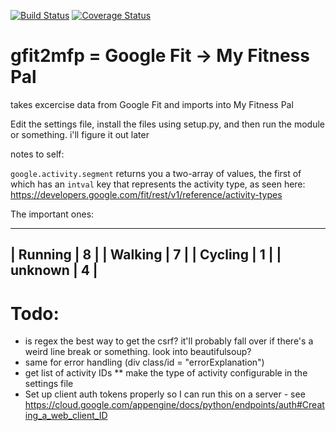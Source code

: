 [![Build Status](https://travis-ci.org/leohemsted/gfit2mfp.svg?branch=master)](https://travis-ci.org/leohemsted/gfit2mfp) [![Coverage Status](https://coveralls.io/repos/leohemsted/gfit2mfp/badge.svg)](https://coveralls.io/r/leohemsted/gfit2mfp)

gfit2mfp = Google Fit -> My Fitness Pal
=======================================

takes excercise data from Google Fit and imports into My Fitness Pal

Edit the settings file, install the files using setup.py, and then run the module or something. i'll figure it out later

notes to self:

`google.activity.segment` returns you a two-array of values, the first of which has an `intval` key that represents the activity type, as seen here: https://developers.google.com/fit/rest/v1/reference/activity-types

The important ones:

---------------
| Running | 8 |
| Walking | 7 |
| Cycling | 1 |
| unknown | 4 |
---------------

Todo:
=====

* is regex the best way to get the csrf? it'll probably fall over if there's a weird line break or something. look into beautifulsoup?
* same for error handling (div class/id = "errorExplanation")
* get list of activity IDs
** make the type of activity configurable in the settings file
* Set up client auth tokens properly so I can run this on a server - see https://cloud.google.com/appengine/docs/python/endpoints/auth#Creating_a_web_client_ID

